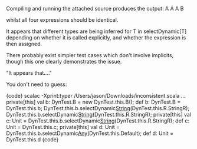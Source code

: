 Compiling and running the attached source produces the output:
A
A
A
B

whilst all four expressions should be identical.

It appears that different types are being inferred for T in selectDynamic[T] depending on whether it is called explicitly, and whether the expression is then assigned.

There probably exist simpler test cases which don't involve implicits, though this one clearly demonstrates the issue.

"It appears that...."

You don't need to guess:

{code}
scalac -Xprint:typer /Users/jason/Downloads/inconsistent.scala
...
    private[this] val b: DynTest.B = new DynTest.this.B();
    <stable> <accessor> def b: DynTest.B = DynTest.this.b;
    DynTest.this.b.selectDynamic[String]("baz")(DynTest.this.R.StringR);
    DynTest.this.b.selectDynamic[String]("baz")(DynTest.this.R.StringR);
    private[this] val c: Unit = DynTest.this.b.selectDynamic[String]("baz")(DynTest.this.R.StringR);
    <stable> <accessor> def c: Unit = DynTest.this.c;
    private[this] val d: Unit = DynTest.this.b.selectDynamic[Any]("baz")(DynTest.this.Default);
    <stable> <accessor> def d: Unit = DynTest.this.d
{code}
